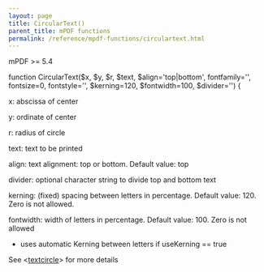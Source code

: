 ```yaml
---
layout: page
title: CircularText()
parent_title: mPDF functions
permalink: /reference/mpdf-functions/circulartext.html
---
```


<div id="bpmbook" class="bpmbook" style="direction:ltr;">
<div class="topic_user_field">
<div id="U0">
<p>mPDF &gt;= 5.4</p>
<p>function CircularText($x, $y, $r, $text, $align='top|bottom', fontfamily='', fontsize=0, fontstyle='', $kerning=120, $fontwidth=100, $divider='') {</p>
<p>x: abscissa of center

y: ordinate of center

r: radius of circle

text: text to be printed

align: text alignment: top or bottom. Default value: top</p>
<p>

divider: optional character string to divide top and bottom text

kerning: (fixed) spacing between letters in percentage. Default value: 120. Zero is not allowed.

fontwidth: width of letters in percentage. Default value: 100. Zero is not allowed

- uses automatic Kerning between letters if useKerning == true</p>
<p>See &lt;<a href="/reference/html-control-tags/textcircle.html">textcircle</a>&gt; for more details</p>
</div>
</div>

